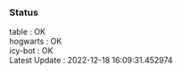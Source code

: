 ### Status


table : OK  
hogwarts : OK  
icy-bot : OK  
Latest Update : 2022-12-18 16:09:31.452974
